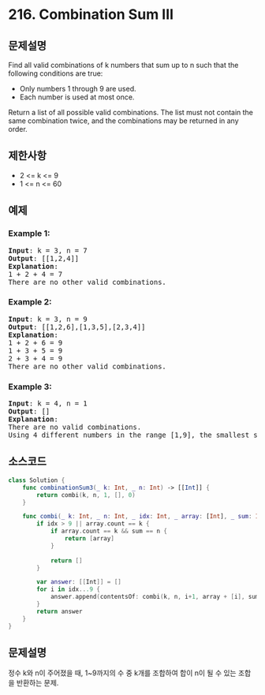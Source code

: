 # 216. Combination Sum III

## 문제설명
Find all valid combinations of k numbers that sum up to n such that the following conditions are true:

- Only numbers 1 through 9 are used.
- Each number is used at most once.

Return a list of all possible valid combinations. The list must not contain the same combination twice, and the combinations may be returned in any order.


## 제한사항
- 2 <= k <= 9
- 1 <= n <= 60

## 예제
### Example 1:
<pre>
<b>Input</b>: k = 3, n = 7
<b>Output</b>: [[1,2,4]]
<b>Explanation</b>: 
1 + 2 + 4 = 7
There are no other valid combinations.
</pre>

### Example 2:
<pre>
<b>Input</b>: k = 3, n = 9
<b>Output</b>: [[1,2,6],[1,3,5],[2,3,4]]
<b>Explanation</b>: 
1 + 2 + 6 = 9
1 + 3 + 5 = 9
2 + 3 + 4 = 9
There are no other valid combinations.
</pre>

### Example 3:
<pre>
<b>Input</b>: k = 4, n = 1
<b>Output</b>: []
<b>Explanation</b>: 
There are no valid combinations.
Using 4 different numbers in the range [1,9], the smallest sum we can get is 1+2+3+4 = 10 and since 10 > 1, there are no valid combination.
</pre>

## 소스코드
```Swift
class Solution {
    func combinationSum3(_ k: Int, _ n: Int) -> [[Int]] {
        return combi(k, n, 1, [], 0)
    }

    func combi(_ k: Int, _ n: Int, _ idx: Int, _ array: [Int], _ sum: Int)-> [[Int]] {
        if idx > 9 || array.count == k {
            if array.count == k && sum == n {
                return [array]
            }
            
            return []
        }

        var answer: [[Int]] = []
        for i in idx...9 {
            answer.append(contentsOf: combi(k, n, i+1, array + [i], sum + i))
        }
        return answer
    }
}
```

## 문제설명
정수 k와 n이 주어졌을 때, 1~9까지의 수 중 k개를 조합하여 합이 n이 될 수 있는 조합을 반환하는 문제.